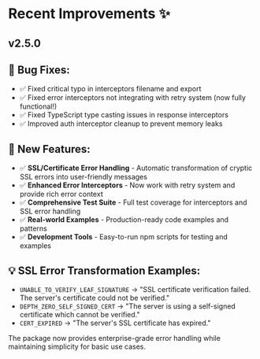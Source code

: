 # Recent Improvements ✨

## v2.5.0

## 🐛 Bug Fixes:
- ✅ Fixed critical typo in interceptors filename and export
- ✅ Fixed error interceptors not integrating with retry system (now fully functional!)
- ✅ Fixed TypeScript type casting issues in response interceptors
- ✅ Improved auth interceptor cleanup to prevent memory leaks

## 🚀 New Features:
- ✅ **SSL/Certificate Error Handling** - Automatic transformation of cryptic SSL errors into user-friendly messages
- ✅ **Enhanced Error Interceptors** - Now work with retry system and provide rich error context
- ✅ **Comprehensive Test Suite** - Full test coverage for interceptors and SSL error handling
- ✅ **Real-world Examples** - Production-ready code examples and patterns
- ✅ **Development Tools** - Easy-to-run npm scripts for testing and examples

## 💡 SSL Error Transformation Examples:
- `UNABLE_TO_VERIFY_LEAF_SIGNATURE` → "SSL certificate verification failed. The server's certificate could not be verified."
- `DEPTH_ZERO_SELF_SIGNED_CERT` → "The server is using a self-signed certificate which cannot be verified."
- `CERT_EXPIRED` → "The server's SSL certificate has expired."

The package now provides enterprise-grade error handling while maintaining simplicity for basic use cases.
